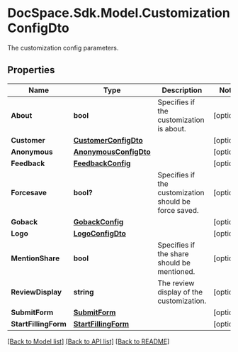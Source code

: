 # DocSpace.Sdk.Model.CustomizationConfigDto
The customization config parameters.

## Properties

Name | Type | Description | Notes
------------ | ------------- | ------------- | -------------
**About** | **bool** | Specifies if the customization is about. | [optional] 
**Customer** | [**CustomerConfigDto**](CustomerConfigDto.md) |  | [optional] 
**Anonymous** | [**AnonymousConfigDto**](AnonymousConfigDto.md) |  | [optional] 
**Feedback** | [**FeedbackConfig**](FeedbackConfig.md) |  | [optional] 
**Forcesave** | **bool?** | Specifies if the customization should be force saved. | [optional] 
**Goback** | [**GobackConfig**](GobackConfig.md) |  | [optional] 
**Logo** | [**LogoConfigDto**](LogoConfigDto.md) |  | [optional] 
**MentionShare** | **bool** | Specifies if the share should be mentioned. | [optional] 
**ReviewDisplay** | **string** | The review display of the customization. | [optional] 
**SubmitForm** | [**SubmitForm**](SubmitForm.md) |  | [optional] 
**StartFillingForm** | [**StartFillingForm**](StartFillingForm.md) |  | [optional] 

[[Back to Model list]](../README.md#documentation-for-models) [[Back to API list]](../README.md#documentation-for-api-endpoints) [[Back to README]](../README.md)

